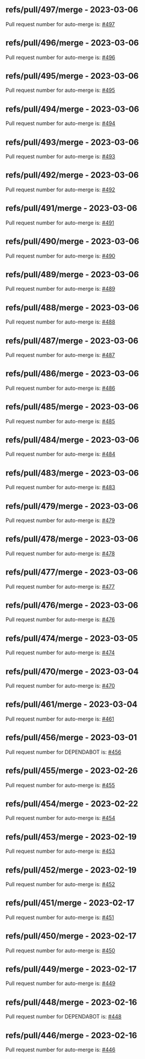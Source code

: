 ## refs/pull/497/merge - 2023-03-06

Pull request number for auto-merge is: [#497](https://github.com/jge162/Action-workflows/pull/497)

## refs/pull/496/merge - 2023-03-06

Pull request number for auto-merge is: [#496](https://github.com/jge162/Action-workflows/pull/496)

## refs/pull/495/merge - 2023-03-06

Pull request number for auto-merge is: [#495](https://github.com/jge162/Action-workflows/pull/495)

## refs/pull/494/merge - 2023-03-06

Pull request number for auto-merge is: [#494](https://github.com/jge162/Action-workflows/pull/494)

## refs/pull/493/merge - 2023-03-06

Pull request number for auto-merge is: [#493](https://github.com/jge162/Action-workflows/pull/493)

## refs/pull/492/merge - 2023-03-06

Pull request number for auto-merge is: [#492](https://github.com/jge162/Action-workflows/pull/492)

## refs/pull/491/merge - 2023-03-06

Pull request number for auto-merge is: [#491](https://github.com/jge162/Action-workflows/pull/491)

## refs/pull/490/merge - 2023-03-06

Pull request number for auto-merge is: [#490](https://github.com/jge162/Action-workflows/pull/490)

## refs/pull/489/merge - 2023-03-06

Pull request number for auto-merge is: [#489](https://github.com/jge162/Action-workflows/pull/489)

## refs/pull/488/merge - 2023-03-06

Pull request number for auto-merge is: [#488](https://github.com/jge162/Action-workflows/pull/488)

## refs/pull/487/merge - 2023-03-06

Pull request number for auto-merge is: [#487](https://github.com/jge162/Action-workflows/pull/487)

## refs/pull/486/merge - 2023-03-06

Pull request number for auto-merge is: [#486](https://github.com/jge162/Action-workflows/pull/486)

## refs/pull/485/merge - 2023-03-06

Pull request number for auto-merge is: [#485](https://github.com/jge162/Action-workflows/pull/485)

## refs/pull/484/merge - 2023-03-06

Pull request number for auto-merge is: [#484](https://github.com/jge162/Action-workflows/pull/484)

## refs/pull/483/merge - 2023-03-06

Pull request number for auto-merge is: [#483](https://github.com/jge162/Action-workflows/pull/483)

## refs/pull/479/merge - 2023-03-06

Pull request number for auto-merge is: [#479](https://github.com/jge162/Action-workflows/pull/479)

## refs/pull/478/merge - 2023-03-06

Pull request number for auto-merge is: [#478](https://github.com/jge162/Action-workflows/pull/478)

## refs/pull/477/merge - 2023-03-06

Pull request number for auto-merge is: [#477](https://github.com/jge162/Action-workflows/pull/477)

## refs/pull/476/merge - 2023-03-06

Pull request number for auto-merge is: [#476](https://github.com/jge162/Action-workflows/pull/476)

## refs/pull/474/merge - 2023-03-05

Pull request number for auto-merge is: [#474](https://github.com/jge162/Action-workflows/pull/474)

## refs/pull/470/merge - 2023-03-04

Pull request number for auto-merge is: [#470](https://github.com/jge162/Action-workflows/pull/470)

## refs/pull/461/merge - 2023-03-04

Pull request number for auto-merge is: [#461](https://github.com/jge162/Action-workflows/pull/461)

## refs/pull/456/merge - 2023-03-01

Pull request number for DEPENDABOT is: [#456](https://github.com/jge162/Action-workflows/pull/456)

## refs/pull/455/merge - 2023-02-26

Pull request number for auto-merge is: [#455](https://github.com/jge162/Action-workflows/pull/455)

## refs/pull/454/merge - 2023-02-22

Pull request number for auto-merge is: [#454](https://github.com/jge162/Action-workflows/pull/454)

## refs/pull/453/merge - 2023-02-19

Pull request number for auto-merge is: [#453](https://github.com/jge162/Action-workflows/pull/453)

## refs/pull/452/merge - 2023-02-19

Pull request number for auto-merge is: [#452](https://github.com/jge162/Action-workflows/pull/452)

## refs/pull/451/merge - 2023-02-17

Pull request number for auto-merge is: [#451](https://github.com/jge162/Action-workflows/pull/451)

## refs/pull/450/merge - 2023-02-17

Pull request number for auto-merge is: [#450](https://github.com/jge162/Action-workflows/pull/450)

## refs/pull/449/merge - 2023-02-17

Pull request number for auto-merge is: [#449](https://github.com/jge162/Action-workflows/pull/449)

## refs/pull/448/merge - 2023-02-16

Pull request number for DEPENDABOT is: [#448](https://github.com/jge162/Action-workflows/pull/448)

## refs/pull/446/merge - 2023-02-16

Pull request number for auto-merge is: [#446](https://github.com/jge162/Action-workflows/pull/446)

